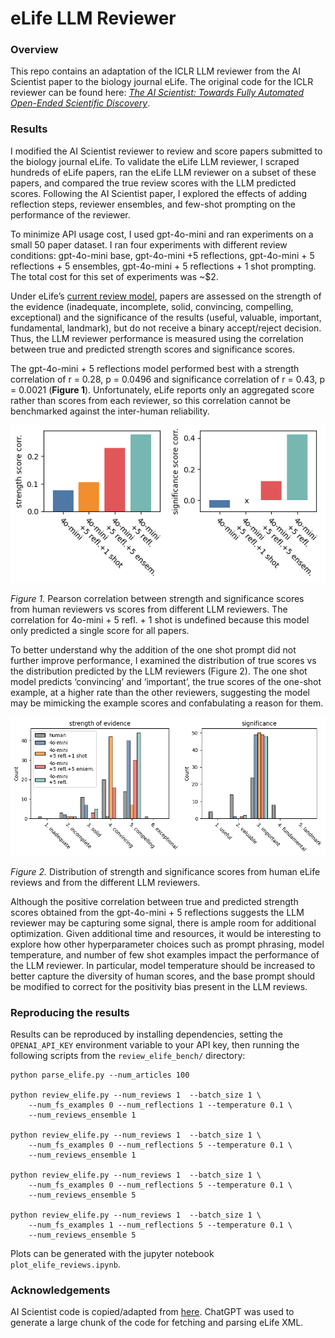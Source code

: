 # eLife LLM Reviewer

### Overview
This repo contains an adaptation of the ICLR LLM reviewer from the AI Scientist paper to the biology journal eLife. The original code for the ICLR reviewer can be found here: [*The AI Scientist: Towards Fully Automated
Open-Ended Scientific Discovery*](https://github.com/SakanaAI/AI-Scientist). 

### Results
I modified the AI Scientist reviewer to review and score papers submitted to the biology journal eLife. To validate the eLife LLM reviewer, I scraped hundreds of eLife papers, ran the eLife LLM reviewer on a subset of these papers, and compared the true review scores with the LLM predicted scores. Following the AI Scientist paper, I explored the effects of adding reflection steps, reviewer ensembles, and few-shot prompting on the performance of the reviewer. 

To minimize API usage cost, I used gpt-4o-mini and ran experiments on a small 50 paper dataset. I ran four experiments with different review conditions: gpt-4o-mini base, gpt-4o-mini +5 reflections, gpt-4o-mini + 5 reflections + 5 ensembles, gpt-4o-mini + 5 reflections + 1 shot prompting. The total cost for this set of experiments was ~$2. 

Under eLife’s [current review model](https://elifesciences.org/about/elife-assessments), papers are assessed on the strength of the evidence (inadequate, incomplete, solid, convincing, compelling, exceptional) and the significance of the results (useful, valuable, important, fundamental, landmark), but do not receive a binary accept/reject decision. Thus, the LLM reviewer performance is measured using the correlation between true and predicted strength scores and significance scores. 

The gpt-4o-mini + 5 reflections model performed best with a strength correlation of r = 0.28, p = 0.0496 and significance correlation of r = 0.43, p = 0.0021 (**Figure 1**). Unfortunately, eLife reports only an aggregated score rather than scores from each reviewer, so this correlation cannot be benchmarked against the inter-human reliability. 

<p align="center">
<img src="https://github.com/et22/elife-llm-reviewer/blob/main/figures/figure1.png" alt="Figure 1" width="900"/>
</p>

*Figure 1.* Pearson correlation between strength and significance scores from human reviewers vs scores from different LLM reviewers. The correlation for 4o-mini + 5 refl. + 1 shot is undefined because this model only predicted a single score for all papers.


To better understand why the addition of the one shot prompt did not further improve performance, I examined the distribution of true scores vs the distribution predicted by the LLM reviewers (Figure 2). The one shot model predicts ‘convincing’ and ‘important’, the true scores of the one-shot example, at a higher rate than the other reviewers, suggesting the model may be mimicking the example scores and confabulating a reason for them.  


<p align="center">
<img src="https://github.com/et22/elife-llm-reviewer/blob/main/figures/figure2.png" alt="figure2" width="900"/>
</p>

*Figure 2.* Distribution of strength and significance scores from human eLife reviews and from the different LLM reviewers. 


Although the positive correlation between true and predicted strength scores obtained from the gpt-4o-mini + 5 reflections suggests the LLM reviewer may be capturing some signal, there is ample room for additional optimization. Given additional time and resources, it would be interesting to explore how other hyperparameter choices such as prompt phrasing, model temperature, and number of few shot examples impact the performance of the LLM reviewer. In particular, model temperature should be increased to better capture the diversity of human scores, and the base prompt should be modified to correct for the positivity bias present in the LLM reviews. 


### Reproducing the results 
Results can be reproduced by installing dependencies, setting the `OPENAI_API_KEY` environment variable to your API key, then running the following scripts from the `review_elife_bench/` directory: 

```
python parse_elife.py --num_articles 100

python review_elife.py --num_reviews 1  --batch_size 1 \
    --num_fs_examples 0 --num_reflections 1 --temperature 0.1 \
    --num_reviews_ensemble 1

python review_elife.py --num_reviews 1  --batch_size 1 \
    --num_fs_examples 0 --num_reflections 5 --temperature 0.1 \
    --num_reviews_ensemble 1

python review_elife.py --num_reviews 1  --batch_size 1 \
    --num_fs_examples 0 --num_reflections 5 --temperature 0.1 \
    --num_reviews_ensemble 5

python review_elife.py --num_reviews 1  --batch_size 1 \
    --num_fs_examples 1 --num_reflections 5 --temperature 0.1 \
    --num_reviews_ensemble 5
```

Plots can be generated with the jupyter notebook `plot_elife_reviews.ipynb`.
### Acknowledgements
AI Scientist code is copied/adapted from [here](https://github.com/SakanaAI/AI-Scientist). ChatGPT was used to generate a large chunk of the code for fetching and parsing eLife XML. 
